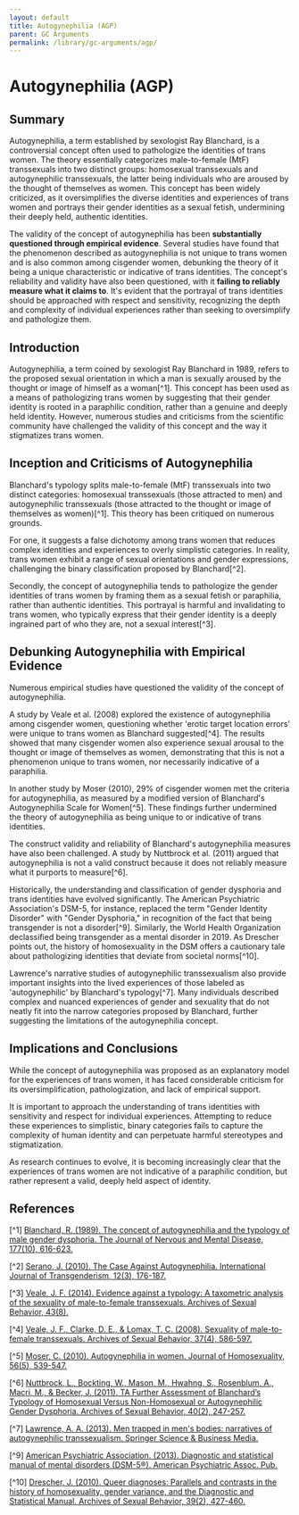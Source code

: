 ```yaml
---
layout: default
title: Autogynephilia (AGP)
parent: GC Arguments
permalink: /library/gc-arguments/agp/
---
```


# Autogynephilia (AGP)

## Summary
Autogynephilia, a term established by sexologist Ray Blanchard, is a controversial concept often used to pathologize the identities of trans women. The theory essentially categorizes male-to-female (MtF) transsexuals into two distinct groups: homosexual transsexuals and autogynephilic transsexuals, the latter being individuals who are aroused by the thought of themselves as women. This concept has been widely criticized, as it oversimplifies the diverse identities and experiences of trans women and portrays their gender identities as a sexual fetish, undermining their deeply held, authentic identities.

The validity of the concept of autogynephilia has been **substantially questioned through empirical evidence**. Several studies have found that the phenomenon described as autogynephilia is not unique to trans women and is also common among cisgender women, debunking the theory of it being a unique characteristic or indicative of trans identities. The concept's reliability and validity have also been questioned, with it **failing to reliably measure what it claims to**. It's evident that the portrayal of trans identities should be approached with respect and sensitivity, recognizing the depth and complexity of individual experiences rather than seeking to oversimplify and pathologize them.

## Introduction

Autogynephilia, a term coined by sexologist Ray Blanchard in 1989, refers to the proposed sexual orientation in which a man is sexually aroused by the thought or image of himself as a woman[^1]. This concept has been used as a means of pathologizing trans women by suggesting that their gender identity is rooted in a paraphilic condition, rather than a genuine and deeply held identity. However, numerous studies and criticisms from the scientific community have challenged the validity of this concept and the way it stigmatizes trans women.

## Inception and Criticisms of Autogynephilia
Blanchard's typology splits male-to-female (MtF) transsexuals into two distinct categories: homosexual transsexuals (those attracted to men) and autogynephilic transsexuals (those attracted to the thought or image of themselves as women)[^1]. This theory has been critiqued on numerous grounds.

For one, it suggests a false dichotomy among trans women that reduces complex identities and experiences to overly simplistic categories. In reality, trans women exhibit a range of sexual orientations and gender expressions, challenging the binary classification proposed by Blanchard[^2].

Secondly, the concept of autogynephilia tends to pathologize the gender identities of trans women by framing them as a sexual fetish or paraphilia, rather than authentic identities. This portrayal is harmful and invalidating to trans women, who typically express that their gender identity is a deeply ingrained part of who they are, not a sexual interest[^3].

## Debunking Autogynephilia with Empirical Evidence
Numerous empirical studies have questioned the validity of the concept of autogynephilia.

A study by Veale et al. (2008) explored the existence of autogynephilia among cisgender women, questioning whether 'erotic target location errors' were unique to trans women as Blanchard suggested[^4]. The results showed that many cisgender women also experience sexual arousal to the thought or image of themselves as women, demonstrating that this is not a phenomenon unique to trans women, nor necessarily indicative of a paraphilia.

In another study by Moser (2010), 29% of cisgender women met the criteria for autogynephilia, as measured by a modified version of Blanchard's Autogynephilia Scale for Women[^5]. These findings further undermined the theory of autogynephilia as being unique to or indicative of trans identities.

The construct validity and reliability of Blanchard's autogynephilia measures have also been challenged. A study by Nuttbrock et al. (2011) argued that autogynephilia is not a valid construct because it does not reliably measure what it purports to measure[^6].

Historically, the understanding and classification of gender dysphoria and trans identities have evolved significantly. The American Psychiatric Association's DSM-5, for instance, replaced the term "Gender Identity Disorder" with "Gender Dysphoria," in recognition of the fact that being transgender is not a disorder[^9]. Similarly, the World Health Organization declassified being transgender as a mental disorder in 2019. As Drescher points out, the history of homosexuality in the DSM offers a cautionary tale about pathologizing identities that deviate from societal norms[^10].

Lawrence's narrative studies of autogynephilic transsexualism also provide important insights into the lived experiences of those labeled as 'autogynephilic' by Blanchard's typology[^7]. Many individuals described complex and nuanced experiences of gender and sexuality that do not neatly fit into the narrow categories proposed by Blanchard, further suggesting the limitations of the autogynephilia concept.

## Implications and Conclusions
While the concept of autogynephilia was proposed as an explanatory model for the experiences of trans women, it has faced considerable criticism for its oversimplification, pathologization, and lack of empirical support.

It is important to approach the understanding of trans identities with sensitivity and respect for individual experiences. Attempting to reduce these experiences to simplistic, binary categories fails to capture the complexity of human identity and can perpetuate harmful stereotypes and stigmatization.

As research continues to evolve, it is becoming increasingly clear that the experiences of trans women are not indicative of a paraphilic condition, but rather represent a valid, deeply held aspect of identity.

## References
[^1] [Blanchard, R. (1989). The concept of autogynephilia and the typology of male gender dysphoria. The Journal of Nervous and Mental Disease, 177(10), 616-623.](https://pubmed.ncbi.nlm.nih.gov/2794988/)

[^2] [Serano, J. (2010). The Case Against Autogynephilia. International Journal of Transgenderism, 12(3), 176-187.](https://www.juliaserano.com/av/Serano-CaseAgainstAutogynephilia.pdf)

[^3] [Veale, J. F. (2014). Evidence against a typology: A taxometric analysis of the sexuality of male-to-female transsexuals. Archives of Sexual Behavior, 43(8).](https://www.researchgate.net/publication/260718404_Evidence_Against_a_Typology_A_Taxometric_Analysis_of_the_Sexuality_of_Male-to-Female_Transsexuals)

[^4] [Veale, J. F., Clarke, D. E., & Lomax, T. C. (2008). Sexuality of male-to-female transsexuals. Archives of Sexual Behavior, 37(4), 586-597.](https://link.springer.com/article/10.1007/s10508-007-9306-9)

[^5] [Moser, C. (2010). Autogynephilia in women. Journal of Homosexuality, 56(5), 539-547.](https://psycnet.apa.org/record/2009-10653-001)

[^6] [Nuttbrock, L., Bockting, W., Mason, M., Hwahng, S., Rosenblum, A., Macri, M., & Becker, J. (2011). TA Further Assessment of Blanchard’s Typology of Homosexual Versus Non-Homosexual or Autogynephilic Gender Dysphoria. Archives of Sexual Behavior, 40(2), 247-257.](https://www.ncbi.nlm.nih.gov/pmc/articles/PMC2894986/)

[^7] [Lawrence, A. A. (2013). Men trapped in men's bodies: narratives of autogynephilic transsexualism. Springer Science & Business Media.](https://www.goodreads.com/en/book/show/15877470)

[^9] [American Psychiatric Association. (2013). Diagnostic and statistical manual of mental disorders (DSM-5®). American Psychiatric Assoc. Pub.](https://dsm.psychiatryonline.org/doi/book/10.1176/appi.books.9780890425596)

[^10] [Drescher, J. (2010). Queer diagnoses: Parallels and contrasts in the history of homosexuality, gender variance, and the Diagnostic and Statistical Manual. Archives of Sexual Behavior, 39(2), 427-460.](https://pubmed.ncbi.nlm.nih.gov/19838785/)
